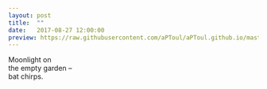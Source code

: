 ```yaml
---
layout: post
title:  ""
date:   2017-08-27 12:00:00
preview: https://raw.githubusercontent.com/aPToul/aPToul.github.io/master/_images/sunset.JPG
---
```


Moonlight on  
the empty garden –  
bat chirps.

